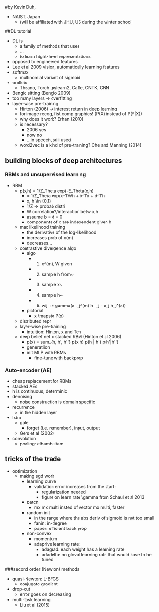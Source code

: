 #by Kevin Duh,
  * NAIST, Japan
    * (will be affiliated with JHU, US during the winter school)

##DL tutorial
* DL is
  * a family of methods that uses
  * ...
  * to learn hight-level representations
* opposed to engineered features
* Lee et al 2009 vision, automatically learning features
* softmax
  * multinomial variant of sigmoid
* toolkits
  * Theano, Torch ,pylearn2, Caffe, CNTK, CNN
* Bengio sitting (Bengio 2009)
* too many layers -> overfitting
* layer-wise pre-training
  * Hinton (2006) -> interest return in deep learning
  * for image recog, fist comp graphics! (P(X) instead of P(Y|X))
  * why does it work? Erhan (2010)
  * is necessary?
    * 2006 yes
    * now no
    * ...in speech, still used
  * word2vec is a kind of pre-training? Che and Manning (2014)

## building blocks of deep architectures
### RBMs and unsupervised learning
* RBM
  * p(x,h) = 1/Z_Theta exp(-E_Theta(x,h)
       * = 1/Z_Theta exp(x^TWh + b^Tx + d^Th
     * x, h \in {0,1}
     * 1/Z => probab distri
     * W correlation?/interaction betw x,h
     * assume b = d = 0
     * components of x are independent given h
  * max likelihood training
    * the derivative of the log-likelihood
    * increases prob of x(m)
    * decreases...
  * contrastive divergence algo
    * algo
      * 1. x^(m), W given
      * 2. sample h from~
      * 3. sample x~
      * 4. sample h~
      * 5. wij += gamma(x~_j^(m) h~_j - x_j h_j^(x))
    * pictorial
      * x \mapsto P(x)
  * distributed repr
  * layer-wise pre-training
    * intuition: Hinton, x and Teh
  * deep belief net = stacked RBM (Hinton et al 2006)
    * p(x) = sum_{h, h', h''} p(x|h) p(h | h') p(h'|h'')
    * generatiion
    * init MLP with RBMs
      * fine-tune with backprop

### Auto-encoder (AE)
  * cheap replacement for RBMs
  * stacked AEs
  * h is continuous, determinic
  * denoising
    * noise construction is domain specific
  * recurrence
    * in the hidden layer
  * lstm
    * gate
      * forget (i.e. remember), input, output
    * Gers et al (2002)
  * convolution
    * pooling: elbambultam

## tricks of the trade
* optimization
  * making sgd work
    * learning curve
      * validation error increases from the start:
        * regularization needed
        * figure on learn rate \gamma from Schaul et al 2013
    * batch
      * mx mx multi insted of vector mx multi, faster
    * random init
      * in the range where the abs deriv of sigmoid is not too small
      * fanin: in-degree
      * paper: efficient back prop
    * non-convex
      * momentum
      * adaprive learning rate:
        * adagrad: each weight has a learning rate
        * adadelta: no gloval learning rate that would have to be tuned

###second order (Newton) methods
* quasi-Newton: L-BFGS
  * conjugate gradient
* drop-out
  * error goes on decreasing
* multi-task learning
  * Liu et al (2015) 
